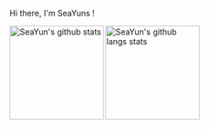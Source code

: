Hi there, I'm SeaYuns !
<div><img align="left" with="350px" height="165px" alt="SeaYun's github stats"  src="https://github-readme-stats.vercel.app/api?username=seayuns&show_icons=true&count_private=true"/>
</div>
<div><img align="left" with="350px" height="165px" alt="SeaYun's github langs stats"  src="https://github-readme-stats.vercel.app/api/top-langs?username=seayuns&layout=compact"/>
<div>




